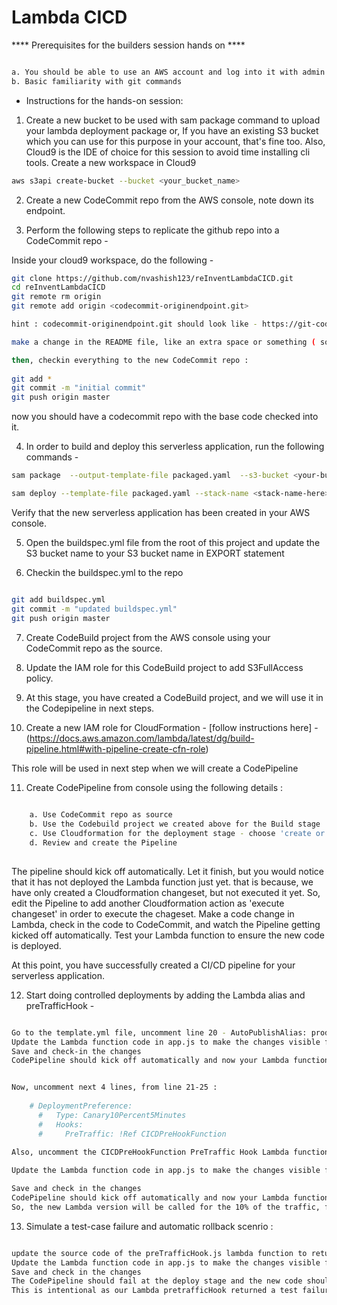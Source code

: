 # Lambda CICD 


**** Prerequisites for the builders session hands on ****

```bash

a. You should be able to use an AWS account and log into it with admin role.
b. Basic familiarity with git commands


```

 - Instructions for the hands-on session:

1. Create a new bucket to be used with sam package command to upload your lambda deployment package
or, If you have an existing S3 bucket which you can use for this purpose in your account, that's fine too.
Also, Cloud9 is the IDE of choice for this session to avoid time installing cli tools. Create a new workspace in Cloud9


```bash
aws s3api create-bucket --bucket <your_bucket_name>
```

2. Create a new CodeCommit repo from the AWS console, note down its endpoint.


3. Perform the following steps to replicate the github repo into a CodeCommit repo -

Inside your cloud9 workspace, do the following - 

```bash
git clone https://github.com/nvashish123/reInventLambdaCICD.git
cd reInventLambdaCICD
git remote rm origin
git remote add origin <codecommit-originendpoint.git>

hint : codecommit-originendpoint.git should look like - https://git-codecommit.us-east-1.amazonaws.com/v1/repos/reInventCICD.git

make a change in the README file, like an extra space or something ( sometimes git does not recognize that the origin has changed unless a code change is forced)

then, checkin everything to the new CodeCommit repo :
    
git add *
git commit -m "initial commit"
git push origin master

```



now you should have a codecommit repo with the base code checked into it.


4. In order to build and deploy this serverless application, run the following commands - 

```bash
sam package  --output-template-file packaged.yaml  --s3-bucket <your-bucket-name>
```


```bash
sam deploy --template-file packaged.yaml --stack-name <stack-name-here> --capabilities CAPABILITY_IAM
```

Verify that the new serverless application has been created in your AWS console.

5. Open the buildspec.yml file from the root of this project and update the S3 bucket name to your S3 bucket name in EXPORT statement

6. Checkin the buildspec.yml to the repo

```bash

git add buildspec.yml
git commit -m "updated buildspec.yml"
git push origin master

```



7. Create CodeBuild project from the AWS console using your CodeCommit repo as the source.

8. Update the IAM role for this CodeBuild project to add S3FullAccess policy.

9. At this stage, you have created a CodeBuild project, and we will use it in the Codepipeline in next steps.

10. Create a new IAM role for CloudFormation - [follow instructions here] - (https://docs.aws.amazon.com/lambda/latest/dg/build-pipeline.html#with-pipeline-create-cfn-role)

This role will be used in next step when we will create a CodePipeline


11. Create CodePipeline from console using the following details :

```bash
    
    a. Use CodeCommit repo as source
    b. Use the Codebuild project we created above for the Build stage
    c. Use Cloudformation for the deployment stage - choose 'create or update a changeset' as action
    d. Review and create the Pipeline
    
```
The pipeline should kick off automatically. Let it finish, but you would notice that it has not deployed the Lambda function just yet.
that is because, we have only created a Cloudformation changeset, but not executed it yet.
So, edit the Pipeline to add another Cloudformation action as 'execute changeset' in order to execute the chageset.
Make a code change in Lambda, check in the code to CodeCommit, and watch the Pipeline getting kicked off automatically.
Test your Lambda function to ensure the new code is deployed. 

At this point, you have successfully created a CI/CD pipeline for your serverless application.


12. Start doing controlled deployments by adding the Lambda alias and preTrafficHook - 

```bash

Go to the template.yml file, uncomment line 20 - AutoPublishAlias: prod
Update the Lambda function code in app.js to make the changes visible for the testing purpose.
Save and check-in the changes
CodePipeline should kick off automatically and now your Lambda function should have an Alias created with the name 'prod'


Now, uncomment next 4 lines, from line 21-25 :
    
    # DeploymentPreference:
      #   Type: Canary10Percent5Minutes
      #   Hooks:
      #     PreTraffic: !Ref CICDPreHookFunction
      
Also, uncomment the CICDPreHookFunction PreTraffic Hook Lambda function starting at line 33      

Update the Lambda function code in app.js to make the changes visible for testing purpose.

Save and check in the changes
CodePipeline should kick off automatically and now your Lambda function should have a controlled deployment with Canary10Percent5Minutes deployment setting.
So, the new Lambda version will be called for the 10% of the traffic, for the first 5 minutes. After 5 minutes, all the traffic will go to the new lambda version code.


```

13. Simulate a test-case failure and automatic rollback scenrio :

```bash

update the source code of the preTrafficHook.js lambda function to return the status as 'Failed' on line 25
Update the Lambda function code in app.js to make the changes visible for testing purpose.
Save and check in the changes
The CodePipeline should fail at the deploy stage and the new code should not be deployed.
This is intentional as our Lambda pretrafficHook returned a test failure and the deployment was rolled back.

```



